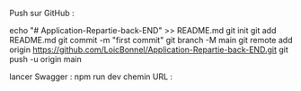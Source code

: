Push sur GitHub :

echo "# Application-Repartie-back-END" >> README.md
git init
git add README.md
git commit -m "first commit"
git branch -M main
git remote add origin https://github.com/LoicBonnel/Application-Repartie-back-END.git
git push -u origin main

lancer Swagger :
npm run dev
chemin URL :

